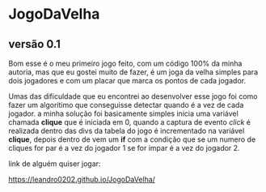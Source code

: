 # JogoDaVelha

## versão 0.1

Bom esse é o meu primeiro jogo feito, com um código 100% da minha autoria, mas que eu gostei muito de fazer, é um joga da velha simples para dois jogadores e com um placar que marca os pontos de cada jogador.

Umas das dificuldade que eu encontrei ao desenvolver esse jogo foi como fazer um algorítimo que conseguisse detectar quando é a vez de cada jogador. a minha solução foi basicamente simples inicia uma variável chamada **clique**  que é iniciada em 0, quando a captura de evento _click_  é realizada dentro das divs da tabela do jogo é incrementado na variável **clique**, depois dentro de vem um **if** com a condição que se um numero de cliques for par é a vez do jogador 1 se for impar é a vez do jogador 2.

link de alguém quiser jogar:

https://leandro0202.github.io/JogoDaVelha/


 
